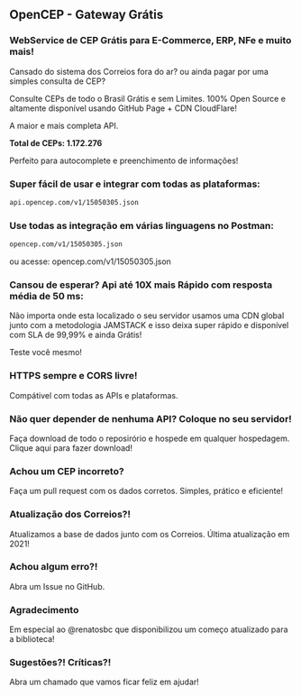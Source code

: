 ## OpenCEP - Gateway Grátis
###  WebService de CEP Grátis para E-Commerce, ERP, NFe e muito mais!

Cansado do sistema dos Correios fora do ar? ou ainda pagar por uma simples consulta de CEP?

Consulte CEPs de todo o Brasil Grátis e sem Limites.
100% Open Source e altamente disponível usando GitHub Page + CDN CloudFlare!

A maior e mais completa API.

<b>Total de CEPs: 1.172.276</b>

Perfeito para autocomplete e preenchimento de informações!

### Super fácil de usar e integrar com todas as plataformas:

```markdown
api.opencep.com/v1/15050305.json
```

### Use todas as integração em várias linguagens no Postman:

```markdown
opencep.com/v1/15050305.json
```
ou acesse: opencep.com/v1/15050305.json

### Cansou de esperar? Api até 10X mais Rápido com resposta média de 50 ms:

Não importa onde esta localizado o seu servidor usamos uma CDN global junto com a metodologia
JAMSTACK e isso deixa super rápido e disponível com SLA de 99,99% e ainda Grátis!

Teste você mesmo!

### HTTPS sempre e CORS livre!

Compátivel com todas as APIs e plataformas.

### Não quer depender de nenhuma API? Coloque no seu servidor!

Faça download de todo o reposirório e hospede em qualquer hospedagem.
Clique aqui para fazer download!

### Achou um CEP incorreto?

Faça um pull request com os dados corretos. Simples, prático e eficiente!

### Atualização dos Correios?!

Atualizamos a base de dados junto com os Correios.
Última atualização em 2021!

### Achou algum erro?!

Abra um Issue no GitHub.

### Agradecimento
Em especial ao @renatosbc que disponibilizou um começo atualizado para a biblioteca!

### Sugestões?! Críticas?!

Abra um chamado que vamos ficar feliz em ajudar!
